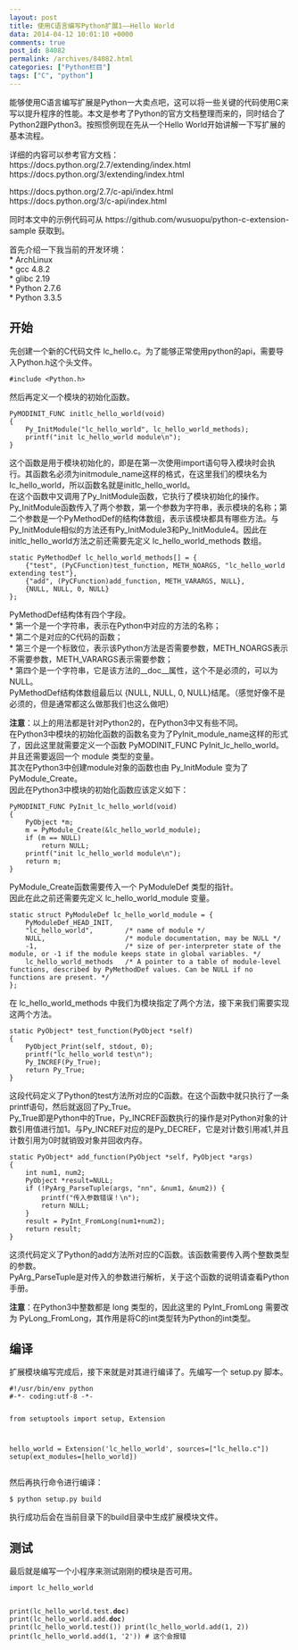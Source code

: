 ```yaml
---
layout: post
title: 使用C语言编写Python扩展1——Hello World
data: 2014-04-12 10:01:10 +0000
comments: true
post_id: 84082
permalink: /archives/84082.html
categories: ["Python栏目"]
tags: ["C", "python"]
---
```


<p>能够使用C语言编写扩展是Python一大卖点吧，这可以将一些关键的代码使用C来写以提升程序的性能。本文是参考了Python的官方文档整理而来的，同时结合了Python2跟Python3。按照惯例现在先从一个Hello World开始讲解一下写扩展的基本流程。</p>
<p>详细的内容可以参考官方文档：<br>
https://docs.python.org/2.7/extending/index.html <br>
https://docs.python.org/3/extending/index.html  </p>
<p>https://docs.python.org/2.7/c-api/index.html<br>
https://docs.python.org/3/c-api/index.html  </p>
<p>同时本文中的示例代码可从 https://github.com/wusuopu/python-c-extension-sample 获取到。  </p>
<p>首先介绍一下我当前的开发环境：<br>
 * ArchLinux<br>
 * gcc 4.8.2<br>
 * glibc 2.19<br>
 * Python 2.7.6<br>
 * Python 3.3.5  </p>
<h2>开始</h2>
<p>先创建一个新的C代码文件 lc_hello.c。为了能够正常使用python的api，需要导入Python.h这个头文件。</p>
<pre><code>#include &lt;Python.h&gt;
</code></pre>
<p>然后再定义一个模块的初始化函数。</p>
<pre><code>PyMODINIT_FUNC initlc_hello_world(void)
{
    Py_InitModule("lc_hello_world", lc_hello_world_methods);
    printf("init lc_hello_world module\n");
}
</code></pre>
<p>这个函数是用于模块初始化的，即是在第一次使用import语句导入模块时会执行。其函数名必须为initmodule_name这样的格式，在这里我们的模块名为lc_hello_world，所以函数名就是initlc_hello_world。<br>
在这个函数中又调用了Py_InitModule函数，它执行了模块初始化的操作。Py_InitModule函数传入了两个参数，第一个参数为字符串，表示模块的名称；第二个参数是一个PyMethodDef的结构体数组，表示该模块都具有哪些方法。与Py_InitModule相似的方法还有Py_InitModule3和Py_InitModule4。因此在initlc_hello_world方法之前还需要先定义 lc_hello_world_methods 数组。  </p>
<pre><code>static PyMethodDef lc_hello_world_methods[] = {
    {"test", (PyCFunction)test_function, METH_NOARGS, "lc_hello_world extending test"},
    {"add", (PyCFunction)add_function, METH_VARARGS, NULL},
    {NULL, NULL, 0, NULL}
};
</code></pre>
<p>PyMethodDef结构体有四个字段。<br>
  * 第一个是一个字符串，表示在Python中对应的方法的名称；<br>
  * 第二个是对应的C代码的函数；<br>
  * 第三个是一个标致位，表示该Python方法是否需要参数，METH_NOARGS表示不需要参数，METH_VARARGS表示需要参数；<br>
  * 第四个是一个字符串，它是该方法的__doc__属性，这个不是必须的，可以为NULL。<br>
PyMethodDef结构体数组最后以 {NULL, NULL, 0, NULL}结尾。（感觉好像不是必须的，但是通常都这么做那我们也这么做吧）  </p>
<p><strong>注意</strong>：以上的用法都是针对Python2的，在Python3中又有些不同。<br>
在Python3中模块的初始化函数的函数名变为了PyInit_module_name这样的形式了，因此这里就需要定义一个函数 PyMODINIT_FUNC PyInit_lc_hello_world。并且还需要返回一个 module 类型的变量。<br>
其次在Python3中创建module对象的函数也由 Py_InitModule 变为了 PyModule_Create。<br>
因此在Python3中模块的初始化函数应该定义如下：  </p>
<pre><code>PyMODINIT_FUNC PyInit_lc_hello_world(void)
{
    PyObject *m;
    m = PyModule_Create(&amp;lc_hello_world_module);
    if (m == NULL)
        return NULL;
    printf("init lc_hello_world module\n");
    return m;
}
</code></pre>
<p>PyModule_Create函数需要传入一个 PyModuleDef 类型的指针。<br>
因此在此之前还需要先定义 lc_hello_world_module 变量。  </p>
<pre><code>static struct PyModuleDef lc_hello_world_module = {
    PyModuleDef_HEAD_INIT,
    "lc_hello_world",        /* name of module */
    NULL,                    /* module documentation, may be NULL */
    -1,                      /* size of per-interpreter state of the module, or -1 if the module keeps state in global variables. */
    lc_hello_world_methods   /* A pointer to a table of module-level functions, described by PyMethodDef values. Can be NULL if no functions are present. */
};
</code></pre>
<p>在 lc_hello_world_methods 中我们为模块指定了两个方法，接下来我们需要实现这两个方法。  </p>
<pre><code>static PyObject* test_function(PyObject *self)
{
    PyObject_Print(self, stdout, 0);
    printf("lc_hello_world test\n");
    Py_INCREF(Py_True);
    return Py_True;
}
</code></pre>
<p>这段代码定义了Python的test方法所对应的C函数。在这个函数中就只执行了一条printf语句，然后就返回了Py_True。<br>
Py_True即是Python中的True，Py_INCREF函数执行的操作是对Python对象的计数引用值进行加1。与Py_INCREF对应的是Py_DECREF，它是对计数引用减1,并且计数引用为0时就销毁对象并回收内存。  </p>
<pre><code>static PyObject* add_function(PyObject *self, PyObject *args)
{
    int num1, num2;
    PyObject *result=NULL;
    if (!PyArg_ParseTuple(args, "nn", &amp;num1, &amp;num2)) {
        printf("传入参数错误！\n");
        return NULL;
    }
    result = PyInt_FromLong(num1+num2);
    return result;
}
</code></pre>
<p>这须代码定义了Python的add方法所对应的C函数。该函数需要传入两个整数类型的参数。<br>
PyArg_ParseTuple是对传入的参数进行解析，关于这个函数的说明请查看Python手册。  </p>
<p><strong>注意</strong>：在Python3中整数都是 long 类型的，因此这里的 PyInt_FromLong 需要改为 PyLong_FromLong，其作用是将C的int类型转为Python的int类型。  </p>
<h2>编译</h2>
<p>扩展模块编写完成后，接下来就是对其进行编译了。先编写一个 setup.py 脚本。  </p>
<pre><code>#!/usr/bin/env python
#-*- coding:utf-8 -*-

from setuptools import setup, Extension

hello_world = Extension('lc_hello_world', sources=["lc_hello.c"])
setup(ext_modules=[hello_world])
</code></pre>
<p>然后再执行命令进行编译：</p>
<pre><code>$ python setup.py build
</code></pre>
<p>执行成功后会在当前目录下的build目录中生成扩展模块文件。</p>
<h2>测试</h2>
<p>最后就是编写一个小程序来测试刚刚的模块是否可用。</p>
<pre><code>import lc_hello_world

print(lc_hello_world.test.__doc__)
print(lc_hello_world.add.__doc__)
print(lc_hello_world.test())
print(lc_hello_world.add(1, 2))
print(lc_hello_world.add(1, '2'))    # 这个会报错
</code></pre>
